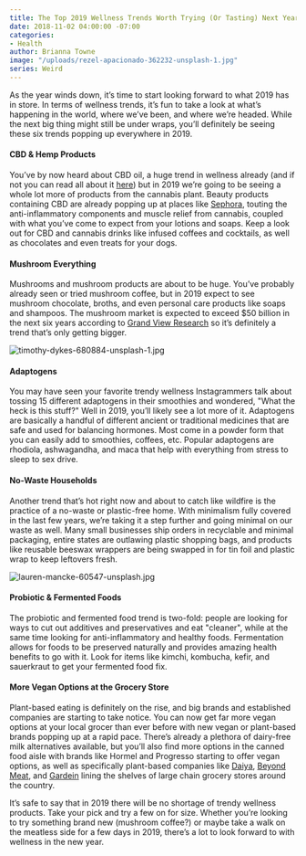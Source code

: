 ```yaml
---
title: The Top 2019 Wellness Trends Worth Trying (Or Tasting) Next Year
date: 2018-11-02 04:00:00 -07:00
categories:
- Health
author: Brianna Towne
image: "/uploads/rezel-apacionado-362232-unsplash-1.jpg"
series: Weird
---
```


As the year winds down, it’s time to start looking forward to what 2019 has in store. In terms of wellness trends, it’s fun to take a look at what’s happening in the world, where we’ve been, and where we’re headed. While the next big thing might still be under wraps, you’ll definitely be seeing these six trends popping up everywhere in 2019.

#### CBD & Hemp Products 

You’ve by now heard about CBD oil, a huge trend in wellness already (and if not you can read all about it [here](https://yellowco.co/blog/2018/10/22/cbd-oil-what-to-look-for/)) but in 2019 we’re going to be seeing a whole lot more of products from the cannabis plant. Beauty products containing CBD are already popping up at places like [Sephora](https://www.sephora.com/product/high-cbd-formula-body-lotion-P438374), touting the anti-inflammatory components and muscle relief from cannabis, coupled with what you’ve come to expect from your lotions and soaps. Keep a look out for CBD and cannabis drinks like infused coffees and cocktails, as well as chocolates and even treats for your dogs.

#### Mushroom Everything  

Mushrooms and mushroom products are about to be huge. You’ve probably already seen or tried mushroom coffee, but in 2019 expect to see mushroom chocolate, broths, and even personal care products like soaps and shampoos. The mushroom market is expected to exceed $50 billion in the next six years according to [Grand View Research](https://www.grandviewresearch.com/industry-analysis/mushroom-market) so it’s definitely a trend that’s only getting bigger.

![timothy-dykes-680884-unsplash-1.jpg](/uploads/timothy-dykes-680884-unsplash-1.jpg)

#### Adaptogens 

You may have seen your favorite trendy wellness Instagrammers talk about tossing 15 different adaptogens in their smoothies and wondered, "What the heck is this stuff?" Well in 2019, you’ll likely see a lot more of it. Adaptogens are basically a handful of different ancient or traditional medicines that are safe and used for balancing hormones. Most come in a powder form that you can easily add to smoothies, coffees, etc. Popular adaptogens are rhodiola, ashwagandha, and maca that help with everything from stress to sleep to sex drive. 

#### No-Waste Households 

Another trend that’s hot right now and about to catch like wildfire is the practice of a no-waste or plastic-free home. With minimalism fully covered in the last few years, we’re taking it a step further and going minimal on our waste as well. Many small businesses ship orders in recyclable and minimal packaging, entire states are outlawing plastic shopping bags, and products like reusable beeswax  wrappers are being swapped in for tin foil and plastic wrap to keep leftovers fresh. 

![lauren-mancke-60547-unsplash.jpg](/uploads/lauren-mancke-60547-unsplash.jpg)

#### Probiotic & Fermented Foods 

The probiotic and fermented food trend is two-fold: people are looking for ways to cut out additives and preservatives and eat "cleaner", while at the same time looking for anti-inflammatory and healthy foods. Fermentation allows for foods to be preserved naturally and provides amazing health benefits to go with it. Look for items like kimchi, kombucha, kefir, and sauerkraut to get your fermented food fix.

#### More Vegan Options at the Grocery Store

Plant-based eating is definitely on the rise, and big brands and established companies are starting to take notice. You can now get far more vegan options at your local grocer than ever before with new vegan or plant-based brands popping up at a rapid pace. There’s already a plethora of dairy-free milk alternatives available, but you’ll also find more options in the canned food aisle with brands like Hormel and Progresso starting to offer vegan options, as well as specifically plant-based companies like [Daiya](https://daiyafoods.com/), [Beyond Meat](https://beyondmeat.com/), and [Gardein](https://www.gardein.com/) lining the shelves of large chain grocery stores around the country. 

It’s safe to say that in 2019 there will be no shortage of trendy wellness products. Take your pick and try a few on for size. Whether you’re looking to try something brand new (mushroom coffee?) or maybe take a walk on the meatless side for a few days in 2019, there’s a lot to look forward to with wellness in the new year. 